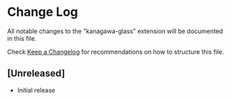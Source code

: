 # Change Log

All notable changes to the "kanagawa-glass" extension will be documented in this file.

Check [Keep a Changelog](http://keepachangelog.com/) for recommendations on how to structure this file.

## [Unreleased]

- Initial release
